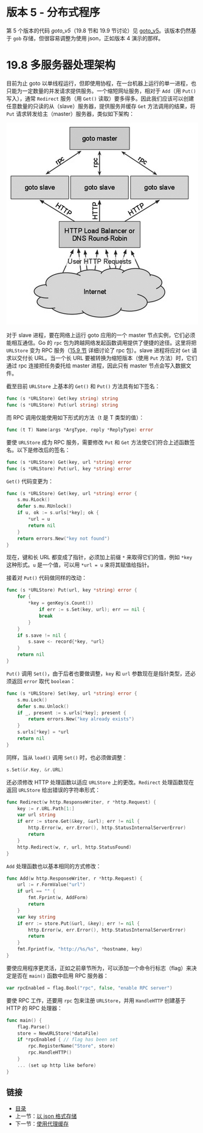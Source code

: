 # 版本 5 - 分布式程序

第 5 个版本的代码 *goto_v5*（19.8 节和 19.9 节讨论）见 [goto_v5](examples/chapter_19/goto_v5)。该版本仍然基于 `gob` 存储，但很容易调整为使用 json，正如版本 4 演示的那样。

# 19.8 多服务器处理架构

目前为止 goto 以单线程运行，但即使用协程，在一台机器上运行的单一进程，也只能为一定数量的并发请求提供服务。一个缩短网址服务，相对于 `Add`（用 `Put()` 写入），通常 `Redirect` 服务（用 `Get()` 读取）要多得多。因此我们应该可以创建任意数量的只读的从（slave）服务器，提供服务并缓存 `Get` 方法调用的结果，将 `Put` 请求转发给主（master）服务器，类似如下架构：

![图 19.5 跨越主从计算机的分布式负载](images/19.8_fig19.5.jpg?raw=true)

对于 slave 进程，要在网络上运行 goto 应用的一个 master 节点实例，它们必须能相互通信。Go 的 `rpc` 包为跨越网络发起函数调用提供了便捷的途径。这里将把 `URLStore` 变为 RPC 服务（[15.9 节](15.9.md) 详细讨论了 rpc 包）。slave 进程将应对 `Get` 请求以交付长 URL。当一个长 URL 要被转换为缩短版本（使用 `Put` 方法）时，它们通过 rpc 连接把任务委托给 master 进程，因此只有 master 节点会写入数据文件。

截至目前 `URLStore` 上基本的 `Get()` 和 `Put()` 方法具有如下签名：
```go
func (s *URLStore) Get(key string) string
func (s *URLStore) Put(url string) string
```

而 RPC 调用仅能使用如下形式的方法（t 是 T 类型的值）：
```go
func (t T) Name(args *ArgType, reply *ReplyType) error
```

要使 `URLStore` 成为 RPC 服务，需要修改 `Put` 和 `Get` 方法使它们符合上述函数签名。以下是修改后的签名：
```go
func (s *URLStore) Get(key, url *string) error
func (s *URLStore) Put(url, key *string) error
```

`Get()` 代码变更为：
```go
func (s *URLStore) Get(key, url *string) error {
	s.mu.RLock()
	defer s.mu.RUnlock()
	if u, ok := s.urls[*key]; ok {
		*url = u
		return nil
	}
	return errors.New("key not found")
}
```

现在，键和长 URL 都变成了指针，必须加上前缀 `*` 来取得它们的值，例如 `*key` 这种形式。`u` 是一个值，可以用 `*url = u` 来将其赋值给指针。

接着对 `Put()` 代码做同样的改动：
```go
func (s *URLStore) Put(url, key *string) error {
	for {
		*key = genKey(s.Count())
			if err := s.Set(key, url); err == nil {
			break
		}
	}
	if s.save != nil {
		s.save <- record{*key, *url}
	}
	return nil
}
```

`Put()` 调用 `Set()`，由于后者也要做调整，`key` 和 `url` 参数现在是指针类型，还必须返回 `error` 取代 `boolean`：
```go
func (s *URLStore) Set(key, url *string) error {
	s.mu.Lock()
	defer s.mu.Unlock()
	if _, present := s.urls[*key]; present {
		return errors.New("key already exists")
	}
	s.urls[*key] = *url
	return nil
}
```

同样，当从 `load()` 调用 `Set()` 时，也必须做调整：
```go
s.Set(&r.Key, &r.URL)
```

还必须修改 HTTP 处理函数以适应 `URLStore` 上的更改。`Redirect` 处理函数现在返回 `URLStore` 给出错误的字符串形式：
```go
func Redirect(w http.ResponseWriter, r *http.Request) {
	key := r.URL.Path[1:]
	var url string
	if err := store.Get(&key, &url); err != nil {
		http.Error(w, err.Error(), http.StatusInternalServerError)
		return
	}
	http.Redirect(w, r, url, http.StatusFound)
}
```

`Add` 处理函数也以基本相同的方式修改：
```go
func Add(w http.ResponseWriter, r *http.Request) {
	url := r.FormValue("url")
	if url == "" {
		fmt.Fprint(w, AddForm)
		return
	}
	var key string
	if err := store.Put(&url, &key); err != nil {
		http.Error(w, err.Error(), http.StatusInternalServerError)
		return
	}
	fmt.Fprintf(w, "http://%s/%s", *hostname, key)
}
```

要使应用程序更灵活，正如之前章节所为，可以添加一个命令行标志（flag）来决定是否在 `main()` 函数中启用 RPC 服务器：
```go
var rpcEnabled = flag.Bool("rpc", false, "enable RPC server")
```

要使 RPC 工作，还要用 `rpc` 包来注册 `URLStore`，并用 `HandleHTTP` 创建基于 HTTP 的 RPC 处理器：
```go
func main() {
	flag.Parse()
	store = NewURLStore(*dataFile)
	if *rpcEnabled { // flag has been set
		rpc.RegisterName("Store", store)
		rpc.HandleHTTP()
	}
	... (set up http like before)
}
```

## 链接

- [目录](directory.md)
- 上一节：[以 json 格式存储](19.7.md)
- 下一节：[使用代理缓存](19.9.md)
